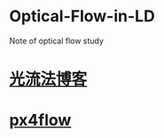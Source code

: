 # Optical-Flow-in-LD
Note of optical flow study

# [光流法博客](https://suzhilong.github.io/2020/07/05/OpticalFlow/)

# [px4flow](https://github.com/PX4/Flow)